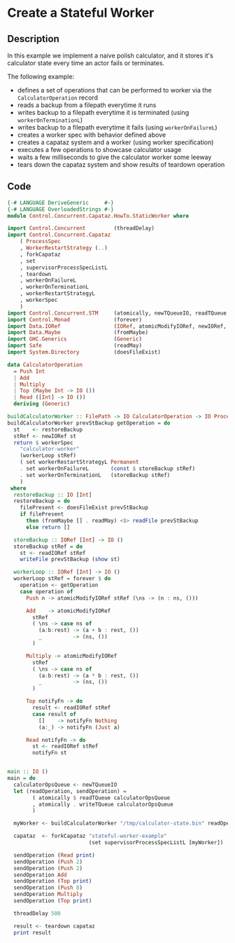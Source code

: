 # Create a Stateful Worker

## Description

In this example we implement a naive polish calculator, and it stores it's
calculator state every time an actor fails or terminates.

The following example:

* defines a set of operations that can be performed to worker via the
  `CalculatorOperation` record
* reads a backup from a filepath everytime it runs
* writes backup to a filepath everytime it is terminated (using `workerOnTerminationL`)
* writes backup to a filepath everytime it fails (using `workerOnFailureL`)
* creates a worker spec with behavior defined above
* creates a capataz system and a worker (using worker specification)
* executes a few operations to showcase calculator usage
* waits a few milliseconds to give the calculator worker some leeway
* tears down the capataz system and show results of teardown operation

## Code

```haskell
{-# LANGUAGE DeriveGeneric     #-}
{-# LANGUAGE OverloadedStrings #-}
module Control.Concurrent.Capataz.HowTo.StaticWorker where

import Control.Concurrent         (threadDelay)
import Control.Concurrent.Capataz
    ( ProcessSpec
    , WorkerRestartStrategy (..)
    , forkCapataz
    , set
    , supervisorProcessSpecListL
    , teardown
    , workerOnFailureL
    , workerOnTerminationL
    , workerRestartStrategyL
    , workerSpec
    )
import Control.Concurrent.STM     (atomically, newTQueueIO, readTQueue, writeTQueue)
import Control.Monad              (forever)
import Data.IORef                 (IORef, atomicModifyIORef, newIORef, readIORef)
import Data.Maybe                 (fromMaybe)
import GHC.Generics               (Generic)
import Safe                       (readMay)
import System.Directory           (doesFileExist)

data CalculatorOperation
  = Push Int
  | Add
  | Multiply
  | Top (Maybe Int -> IO ())
  | Read ([Int] -> IO ())
  deriving (Generic)

buildCalculatorWorker :: FilePath -> IO CalculatorOperation -> IO ProcessSpec
buildCalculatorWorker prevStBackup getOperation = do
  st    <- restoreBackup
  stRef <- newIORef st
  return $ workerSpec
    "calculator-worker"
    (workerLoop stRef)
    ( set workerRestartStrategyL Permanent
    . set workerOnFailureL       (const $ storeBackup stRef)
    . set workerOnTerminationL   (storeBackup stRef)
    )
 where
  restoreBackup :: IO [Int]
  restoreBackup = do
    filePresent <- doesFileExist prevStBackup
    if filePresent
      then (fromMaybe [] . readMay) <$> readFile prevStBackup
      else return []

  storeBackup :: IORef [Int] -> IO ()
  storeBackup stRef = do
    st <- readIORef stRef
    writeFile prevStBackup (show st)

  workerLoop :: IORef [Int] -> IO ()
  workerLoop stRef = forever $ do
    operation <- getOperation
    case operation of
      Push n -> atomicModifyIORef stRef (\ns -> (n : ns, ()))

      Add    -> atomicModifyIORef
        stRef
        ( \ns -> case ns of
          (a:b:rest) -> (a + b : rest, ())
          _          -> (ns, ())
        )

      Multiply -> atomicModifyIORef
        stRef
        ( \ns -> case ns of
          (a:b:rest) -> (a * b : rest, ())
          _          -> (ns, ())
        )

      Top notifyFn -> do
        result <- readIORef stRef
        case result of
          []    -> notifyFn Nothing
          (a:_) -> notifyFn (Just a)

      Read notifyFn -> do
        st <- readIORef stRef
        notifyFn st


main :: IO ()
main = do
  calculatorOpsQueue <- newTQueueIO
  let (readOperation, sendOperation) =
        ( atomically $ readTQueue calculatorOpsQueue
        , atomically . writeTQueue calculatorOpsQueue
        )

  myWorker <- buildCalculatorWorker "/tmp/calculator-state.bin" readOperation

  capataz  <- forkCapataz "stateful-worker-example"
                          (set supervisorProcessSpecListL [myWorker])

  sendOperation (Read print)
  sendOperation (Push 2)
  sendOperation (Push 2)
  sendOperation Add
  sendOperation (Top print)
  sendOperation (Push 8)
  sendOperation Multiply
  sendOperation (Top print)

  threadDelay 500

  result <- teardown capataz
  print result
```
